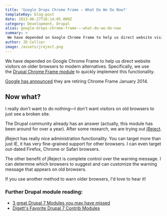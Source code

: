 ```yaml
---
title: 'Google Drops Chrome Frame — What Do We Do Now?'
templateKey: blog-post
date: 2013-06-27T16:14:05.000Z
category: Development, Drupal
alias: google-drops-chrome-frame-—-what-do-we-do-now
summary: > 
 We have depended on Google Chrome Frame to help us direct website visitors on older browsers to modern alternatives. Specifically, we use the Drupal Chrome Frame module to quickly implement this functionality. Google has announced they are retiring Chrome Frame January 2014.  	Now what? I really don't want to do nothing—I don't want visitors on old browsers to just see a broken site. The Drupal community already has an answer (actually, this module has been around for over a year). After some research, we are trying out jReject.
author: JD Collier
image: /assets/jreject.png
---
```


We have depended on Google Chrome Frame to help us direct website visitors on older browsers to modern alternatives. Specifically, we use the [Drupal Chrome Frame module](https://www.drupal.org/project/chrome_frame) to quickly implement this functionality.

[Google has announced](http://blog.chromium.org/2013/06/retiring-chrome-frame.html) they are retiring Chrome Frame January 2014.

Now what?
---------

I really don't want to do nothing—I don't want visitors on old browsers to just see a broken site.

The Drupal community already has an answer (actually, this module has been around for over a year). After some research, we are trying out [jReject](https://www.drupal.org/project/jreject).

jReject has really nice administration functionality. You can target more than just IE, it has very fine-grained support for other browsers. I can even target out-dated Firefox, Chrome or Safari browsers.

The other benefit of jReject is complete control over the warning message. I can determine which browsers to suggest and can customize the warning message that appears on old browsers.

If you use another method to warn older browsers, I'd love to hear it!

### Further Drupal module reading:

*   [3 great Drupal 7 Modules you may have missed](/insights/3-great-drupal-7-modules-you-may-have-missed)
*   [Digett's Favorite Drupal 7 Contrib Modules](/insights/digett-s-favorite-drupal-7-contrib-modules)